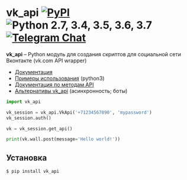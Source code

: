 vk_api [![PyPI](https://img.shields.io/pypi/v/vk_api.svg)](https://pypi.org/project/vk_api/) ![Python 2.7, 3.4, 3.5, 3.6, 3.7](https://img.shields.io/pypi/pyversions/vk_api.svg) [![Telegram Chat](https://img.shields.io/badge/-Telegram%20Chat-green?logo=telegram&color=27A7E5)](https://t.me/python273_vk_api)
=================================================================================================================================================================================
**vk_api** – Python модуль для создания скриптов для социальной сети Вконтакте (vk.com API wrapper)

* [Документация](https://vk-api.readthedocs.io/en/latest/)
* [Примеры использования](./examples) (python3)
* [Документация по методам API](https://vk.com/dev/methods)
* [Альтернативы vk_api](https://github.com/python273/vk_api/issues/356) (асинхронность; боты)

```python
import vk_api

vk_session = vk_api.VkApi('+71234567890', 'mypassword')
vk_session.auth()

vk = vk_session.get_api()

print(vk.wall.post(message='Hello world!'))
```

Установка
------------
    $ pip install vk_api

